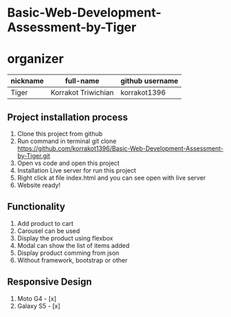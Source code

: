 ﻿# Basic-Web-Development-Assessment-by-Tiger

# organizer
| nickname |      full-name      | github username |
| ---------| ------------------- | --------------- | 
| Tiger    | Korrakot Triwichian | korrakot1396    |

## Project installation process
1. Clone this project from github 
2. Run command in terminal git clone https://github.com/korrakot1396/Basic-Web-Development-Assessment-by-Tiger.git
3. Open vs code and open this project
4. Installation Live server for run this project
5. Right click at file index.html and you can see open with live server
6. Website ready!

## Functionality 
1. Add product to cart
2. Carousel can be used
3. Display the product using flexbox
4. Modal can show the list of items added 
5. Display product comming from json
6. Without framework, bootstrap or other

 ## Responsive Design
 1. Moto G4 - [x]
 2. Galaxy S5 - [x]
